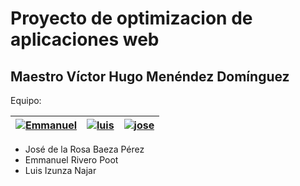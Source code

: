 # Proyecto de optimizacion de aplicaciones web
## Maestro Víctor Hugo Menéndez Domínguez

Equipo: 

| <a href="https://github.com/em1245">![Emmanuel](https://github.com/JoseBaezaP/optimizacion-web/team/ema.jpg)</a> | <a href="https://github.com/LAINajar">![luis](https://github.com/JoseBaezaP/optimizacion-web/team/izunza.jpg)</a> | <a href="https://github.com/JoseBaezaP">![jose](https://github.com/JoseBaezaP/optimizacion-web/team/jose.jpg) </a> |
| ---- | ---- | ---- |

* José de la Rosa Baeza Pérez
* Emmanuel Rivero Poot
* Luis Izunza Najar
